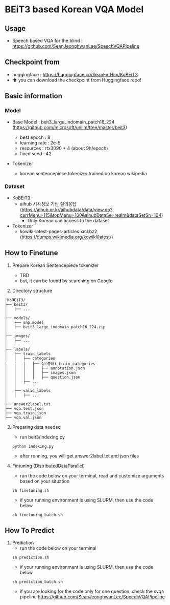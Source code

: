 # BEiT3 based Korean VQA Model #

## Usage ##
- Speech based VQA for the blind :  https://github.com/SeanJeonghwanLee/SpeechVQAPipeline

## Checkpoint from ##
- huggingface : https://huggingface.co/SeanForHim/KoBEiT3
- ⬆️ you can download the checkpoint from Huggingface repo!

## Basic information ##
### Model ###
  - Base Model : beit3_large_indomain_patch16_224 (https://github.com/microsoft/unilm/tree/master/beit3)
    - best epoch : 8
    - learning rate : 2e-5
    - resources : rtx3090 * 4 (about 9h/epoch)
    - fixed seed : 42

  - Tokenizer
    - korean sentencepiece tokenizer trained on korean wikipedia
    
### Dataset ###
  - KoBEiT3
    - aihub 시각정보 기반 질의응답 (https://aihub.or.kr/aihubdata/data/view.do?currMenu=115&topMenu=100&aihubDataSe=realm&dataSetSn=104)
      * Only Korean can access to the dataset
  - Tokenizer
    - kowiki-latest-pages-articles.xml.bz2 (https://dumps.wikimedia.org/kowiki/latest/)

## How to Finetune ##
1. Prepare Korean Sentencepiece tokenizer
    - TBD
    * but, it can be found by searching on Google


2. Directory structure
```
│KoBEiT3/
├── beit3/
│   ├── ...
│
├── models/
│   ├── smp.model
│   ├── beit3_large_indomain_patch16_224.zip
│
├── images/
│   ├── ...
│
├── labels/
│   ├── train_labels
│   │   ├── categories
│   │   │   ├── 상(중하)_train_categories
│   │   │   │   ├── annotation.json
│   │   │   │   ├── images.json
│   │   │   │   ├── question.json
│   │   ├── ...
│   │
│   ├── valid_labels
│   │   ├── ...
│
├── answer2label.txt
├── vqa.test.json
├── vqa.train.json
├── vqa.val.json
```


3. Preparing data needed
    - run beit3/indexing.py
    ```
    python indexing.py
    ```
    - after running, you will get answer2label.txt and json files


4. Fintuning (DistributedDataParallel)
    - run the code below on your terminal, read and customize arguments based on your situation
    ```
    sh finetuning.sh
    ```
    - if your running environment is using SLURM, then use the code below
    ```
    sh finetuning_batch.sh
    ```


## How To Predict ##
1. Prediction
    - run the code below on your terminal
    ```
    sh prediction.sh
    ```
    - if your running environment is using SLURM, then use the code below
    ```
    sh prediction_batch.sh
    ```
    - if you are looking for the code only for one question, check the svqa pipeline
    https://github.com/SeanJeonghwanLee/SpeechVQAPipeline
